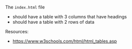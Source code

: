 The `index.html` file
- should have a table with 3 columns that have headings
- should have a table with 2 rows of data

Resources:
- https://www.w3schools.com/html/html_tables.asp
